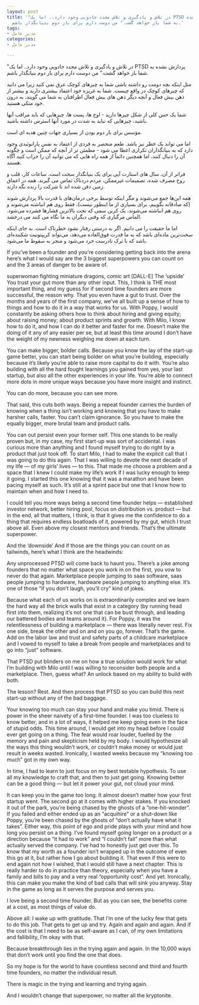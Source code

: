 ```yaml
---
layout: post
title: '"در تلاش و یادگیری و تلاش مجدد جادویی وجود دارد.. اما یک PTSD پردازش نشده
  به شما باز خواهد گشت." من دوست دارم برای بار دوم بنیانگذار باشم.'
tags:
- مدیر عامل
categories:
- مدیر عامل

---
```


"در تلاش و یادگیری و تلاش مجدد جادویی وجود دارد.. اما یک PTSD پردازش نشده به شما باز خواهد گشت."
من دوست دارم برای بار دوم بنیانگذار باشم.

مثل اینکه بچه دومت رو داشته باشی شما به چیزهای کوچک عرق نمی کنید زیرا می دانید که چیزهای کوچک در واقع چیست. شما به غریزه خود اعتماد بیشتری دارید و بیشتر از ذهن بیش فعال و آنچه دیگر ذهن های بیش فعال اطرافتان به شما می گویند، به درون خود متکی هستید.

شما یک حس کلی از شکل چیزها دارید - اوج ها، پست ها، چیزهایی که باید مراقب آنها باشید، چیزهایی که نباید به شدت در مورد آنها استرس داشته باشید.

مؤسس برای بار دوم بودن از بسیاری جهات چنین هدیه ای است.

اما می تواند یک خطر نیز باشد. طعم منحصر به فردی از اعتماد به نفس پارانوئیدی وجود دارد که به بنیانگذاران تکراری اعطا می شود - مطمئن تر از آنچه که ممکن است و چگونه آن را دنبال کنند، اما همچنین دائماً از همه راه هایی که می توانید آن را خراب کنید آگاه هستند.

فراتر از آن، سال های استارت آپی برای یک بنیانگذار سخت است. ساعات کار، قلب و روح مصرف شده، تصمیمات غیرممکن، مردم دردناک تماس می گیرند. همه در اعماق زمین دفن شده اند تا شرکت را زنده نگه دارند.

همه این‌ها جمع می‌شوند و مگر اینکه توسط برخی درمان‌های با قدرت بالا پردازش شوند (که صادقانه بگوییم، برای بسیاری از ما اینطور نیست)، فقط روی هم انباشته می‌شوند و روی هم انباشته می‌شوند، یک کربن سمی که تحت بالاترین فشارها فشرده می‌شود. الماس مرگباری که وقتی دیگران به ما نگاه می کنند می درخشد.

اما ما حقیقت را می دانیم. اگر به درستی رفتار نشود خطرناک است. به جای اینکه سخت‌ترین ماده‌ای باشد که به ما قدرت فوق‌العاده می‌دهد، می‌تواند کریپتونیت شکننده‌ای باشد که با ترک نادرست خرد می‌شود و منجر به سقوط ما می‌شود.

If you’ve been a founder and you’re considering getting back into the arena here’s what I would say are the 3 biggest superpowers you can count on and the 3 areas of danger to be aware of.


superwoman fighting miniature dragons, comic art [DALL-E]
The ‘upside’
You trust your gut more than any other input. This, I think is THE most important thing, and my guess for if second time founders are more successful, the reason why. That you even have a gut to trust. Over the months and years of the first company, we’ve all built up a sense of how to things and how to do it in a way that works for us. With Poppy, I would constantly be asking others how to think about hiring and giving equity; about raising money; about product sprints and growth. With Milo, I know how to do it, and how I can do it better and faster for me. Doesn’t make the doing of it any of any easier per se, but at least this time around I don’t have the weight of my newness weighing me down at each turn.

You can make bigger, bolder calls. Because you know the lay of the start-up game better, you can start being bolder on what you’re building, especially because it’s likely you’re able to raise more capital to do it with. You’re also building with all the hard fought learnings you gained from yes, your last startup, but also all the other experiences in your life. You’re able to connect more dots in more unique ways because you have more insight and instinct.

You can do more, because you can see more.

That said, this cuts both ways. Being a repeat founder carries the burden of knowing when a thing isn’t working and knowing that you have to make harsher calls, faster. You can’t claim ignorance. So you have to make the equally bigger, more brutal team and product calls.

You can out persist even your former self. This one stands to be really proven but, in my case, my first start-up was sort of accidental. I was curious more than anything and I found myself trying to do right by a product that just took off. To start Milo, I had to make the explicit call that I was going to do this again. That I was willing to devote the next decade of my life — of my girls’ lives — to this. That made me choose a problem and a space that I knew I could make my life’s work if I was lucky enough to keep it going. I started this one knowing that it was a marathon and have been pacing myself as such. It’s still at a sprint pace but one that I know how to maintain when and how I need to.

I could tell you more ways being a second time founder helps — established investor network, better hiring pool, focus on distribution vs. product — but in the end, all that matters, I think, is that it gives me the confidence to do a thing that requires endless boatloads of it, powered by my gut, which I trust above all. Even above my closest mentors and friends. That’s the ultimate superpower.

And the ‘downside’
And if those are the things you can count on as tailwinds, here’s what I think are the headwinds:

Any unprocessed PTSD will come back to haunt you. There’s a joke among founders that no matter what space you work in on the first, you vow to never do that again. Marketplace people jumping to saas software, saas people jumping to hardware, hardware people jumping to anything else. It’s one of those “if you don’t laugh, you’ll cry” kind of jokes.

Because what each of us works on is extraordinarily complex and we learn the hard way all the brick walls that exist in a category (by running head first into them, realizing it’s not one that can be bust through, and leading our battered bodies and teams around it). For Poppy, it was the relentlessness of building a marketplace — there was literally never rest. Fix one side, break the other and on and on you go, forever. That’s the game. Add on the labor law and trust and safety parts of a childcare marketplace and I vowed to myself to take a break from people and marketplaces and to go into “just” software.

That PTSD put blinders on me on how a true solution would work for what I’m building with Milo until I was willing to reconsider both people and a marketplace. Then, guess what? An unlock based on my ability to build with both.

The lesson? Rest. And then process that PTSD so you can build this next start-up without any of the bad baggage.

Your knowing too much can stay your hand and make you timid. There is power in the sheer naivety of a first-time founder. I was too clueless to know better, and in a lot of ways, it helped me keep going even in the face of stupid odds. This time around, I would get into my head before I could ever get going on a thing. The fear would roar louder, fuelled by the memory and pain and skepticism held by my body. I would hypothesize all the ways this thing wouldn’t work, or couldn’t make money or would just result in weeks wasted. Ironically, I wasted weeks because my “knowing too much” got in my own way.

In time, I had to learn to just focus on my best testable hypothesis. To use all my knowledge to craft that, and then to just get going. Knowing better can be a good thing — but let it power your gut, not cloud your mind.

It can keep you in the game too long. It almost doesn’t matter how your first startup went. The second go at it comes with higher stakes. If you knocked it out of the park, you’re being chased by the ghosts of a “one-hit-wonder”. If you failed and either ended up as an “acquihire” or a shut-down like Poppy, you’re been chased by the ghosts of “don’t actually have what it takes”. Either way, this point of ego and pride plays with your mind and how long you persist on a thing. I’ve found myself going longer on a product or a direction because “it had to work” and “I couldn’t fail” more than what actually served the company. I’ve had to honestly just get over this. To know that my worth as a founder isn’t wrapped up in the outcome of even this go at it, but rather how I go about building it. That even if this were to end again not how I wished, that I would still have a next chapter. This is really harder to do in practice than theory, especially when you have a family and bills to pay and a very real “opportunity cost”. And yet. Ironically, this can make you make the kind of bad calls that will sink you anyway. Stay in the game as long as it serves the purpose and serves you.

I love being a second time founder. But as you can see, the benefits come at a cost, as most things of value do.

Above all: I wake up with gratitude. That I’m one of the lucky few that gets to do this job. That gets to get up and try. Again and again and again. And if the cost is that I need to be as self-aware as I can, of my own limitations and fallibility, I’m okay with that.

Because breakthrough lies in the trying again and again. In the 10,000 ways that don’t work until you find the one that does.

So my hope is for the world to have countless second and third and fourth time founders, no matter the individual result.

There is magic in the trying and learning and trying again.

And I wouldn’t change that superpower, no matter all the kryptonite.

